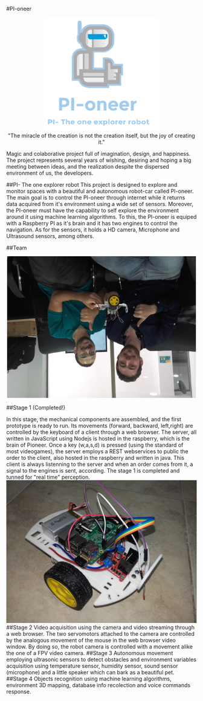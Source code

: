 #PI-oneer 

<p align="center">
<img src="https://github.com/caaguirreec/PI-oneer/blob/master/gitimages/logo.png" width="300"><br>
"The miracle of the creation is not the creation itself, but the joy of creating it." 
</p>

Magic and colaborative project full of imagination, design, and happiness. 
The project represents several years of wishing, desiring and hoping a big meeting between ideas,
and the realization despite the dispersed environment of us, the developers.

##PI- The one explorer robot
This project is designed to explore and monitor spaces with a beautiful and autonomous robot-car called PI-oneer. The main goal is to control the PI-oneer through internet while it returns data acquired from it's environment using a wide set of sensors. Moreover, the PI-oneer must have the capability to self explore the environment around it using machine learning algorithms.
To this, the PI-oneer is equiped with a Raspberry PI as it's brain and it has two engines to control the navigation. As for the sensors, it holds a HD camera, Microphone and Ultrasound sensors, among others.

##Team 
<p align="center">
<img src="https://raw.githubusercontent.com/caaguirreec/PI-oneer/master/gitimages/team.jpg" width="500">
</p>
##Stage 1 (Completed!)

In this stage, the mechanical components are assembled, and the first prototype is ready to run. Its movements (forward, backward, left,right) are controlled by the keyboard of a client through a web browser. The server, all written in JavaScript using Nodejs is hosted in the raspberry, which is the brain of Pioneer. Once a key (w,a,s,d) is pressed (using the standard of most videogames), the server employs a REST webservices to public the order to the client, also hosted in the raspberry and written in java. This client is always listenning to the server and when an order comes from it, a signal to the engines is sent, according. The stage 1 is completed and tunned for "real time" perception. 
![Alt text](https://github.com/caaguirreec/PI-oneer/blob/master/gitimages/20160527_154540.jpg "PI-oneer stage 1 completed!")
##Stage 2
Video acquisition using the camera and video streaming through a web browser. The two servomotors attached to the camera are controlled by the analogous movement of the mouse in the web browser video window. By doing so, the robot camera is controlled with a movement alike the one of a FPV video camera. 
##Stage 3
Autonomous movement employing ultrasonic sensors to detect obstacles and environment variables acquisition using temperature sensor, humidity sensor, sound sensor (microphone) and a little speaker which can bark as a beautiful pet. 
##Stage 4
Objects recognition using machine learning algorithms, environment 3D mapping, database info recolection and voice commands response. 

